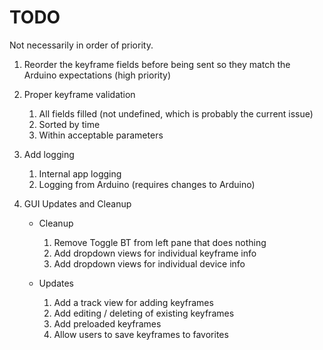# TODO

Not necessarily in order of priority.

1. Reorder the keyframe fields before being sent so they match the Arduino expectations (high
priority) 
1. Proper keyframe validation

   1. All fields filled (not undefined, which is probably the current issue)
   1. Sorted by time
   1. Within acceptable parameters

1. Add logging 

   1. Internal app logging
   1. Logging from Arduino (requires changes to Arduino)

1. GUI Updates and Cleanup

   - Cleanup

     1. Remove Toggle BT from left pane that does nothing
     1. Add dropdown views for individual keyframe info 
     1. Add dropdown views for individual device info

   - Updates
     1. Add a track view for adding keyframes
     1. Add editing / deleting of existing keyframes
     1. Add preloaded keyframes
     1. Allow users to save keyframes to favorites